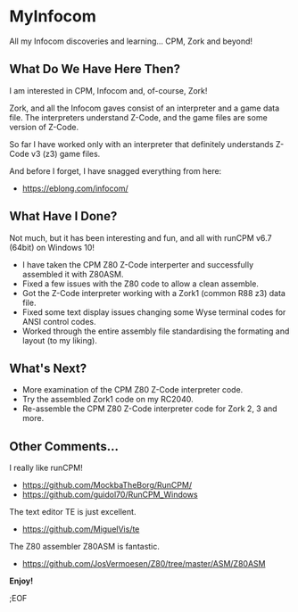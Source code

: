 # MyInfocom
All my Infocom discoveries and learning... CPM, Zork and beyond!


## What Do We Have Here Then?
I am interested in CPM, Infocom and, of-course, Zork!

Zork, and all the Infocom gaves consist of an interpreter and a game data file. The interpreters understand Z-Code, and the game files are some version of Z-Code.

So far I have worked only with an interpreter that definitely understands Z-Code v3 (z3) game files.

And before I forget, I have snagged everything from here:
* https://eblong.com/infocom/


## What Have I Done?
Not much, but it has been interesting and fun, and all with runCPM v6.7 (64bit) on Windows 10!

* I have taken the CPM Z80 Z-Code interperter and successfully assembled it with Z80ASM.
* Fixed a few issues with the Z80 code to allow a clean assemble.
* Got the Z-Code interpreter working with a Zork1 (common R88 z3) data file.
* Fixed some text display issues changing some Wyse terminal codes for ANSI control codes.
* Worked through the entire assembly file standardising the formating and layout (to my liking).


## What's Next?
* More examination of the CPM Z80 Z-Code interpreter code.
* Try the assembled Zork1 code on my RC2040.
* Re-assemble the CPM Z80 Z-Code interpreter code for Zork 2, 3 and more.


## Other Comments...
I really like runCPM!
* https://github.com/MockbaTheBorg/RunCPM/
* https://github.com/guidol70/RunCPM_Windows

The text editor TE is just excellent.
* https://github.com/MiguelVis/te

The Z80 assembler Z80ASM is fantastic.
* https://github.com/JosVermoesen/Z80/tree/master/ASM/Z80ASM


__Enjoy!__

;EOF